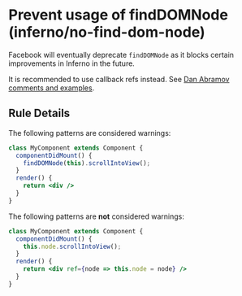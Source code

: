 # Prevent usage of findDOMNode (inferno/no-find-dom-node)

Facebook will eventually deprecate `findDOMNode` as it blocks certain improvements in Inferno in the future.

It is recommended to use callback refs instead. See [Dan Abramov comments and examples](https://github.com/yannickcr/eslint-plugin-inferno/issues/678#issue-165177220).

## Rule Details

The following patterns are considered warnings:

```jsx
class MyComponent extends Component {
  componentDidMount() {
    findDOMNode(this).scrollIntoView();
  }
  render() {
    return <div />
  }
}
```

The following patterns are **not** considered warnings:

```jsx
class MyComponent extends Component {
  componentDidMount() {
    this.node.scrollIntoView();
  }
  render() {
    return <div ref={node => this.node = node} />
  }
}
```
